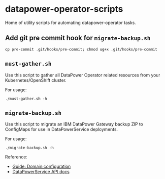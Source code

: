 # datapower-operator-scripts

Home of utility scripts for automating datapower-operator tasks.

## Add git pre commit hook for `migrate-backup.sh`

```
cp pre-commit .git/hooks/pre-commit; chmod ug+x .git/hooks/pre-commit
```

## `must-gather.sh`

Use this script to gather all DataPower Operator related resources from your Kubernetes/OpenShift cluster.

For usage:

```
./must-gather.sh -h
```

## `migrate-backup.sh`

Use this script to migrate an IBM DataPower Gateway backup ZIP to ConfigMaps for use in DataPowerService deployments.

For usage:

```
./migrate-backup.sh -h
```

Reference:

- [Guide: Domain configuration](https://ibm.github.io/datapower-operator-doc/guides/domain-configuration)
- [DataPowerService API docs](https://ibm.github.io/datapower-operator-doc/apis/datapowerservice/v1beta3)
